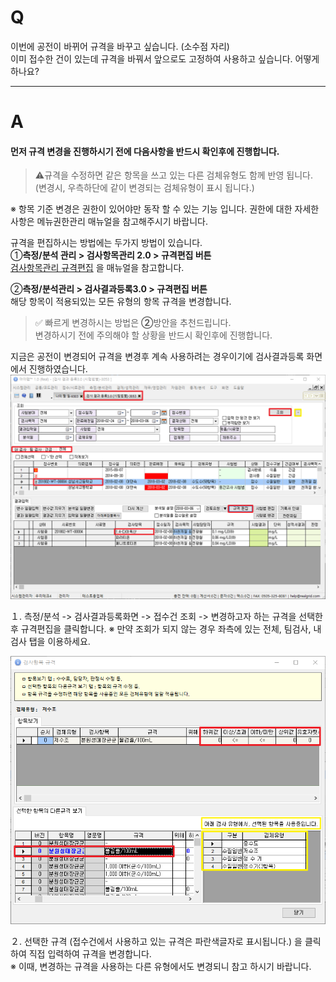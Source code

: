 # Q

이번에 공전이 바뀌어 규격을 바꾸고 싶습니다. (소수점 자리)  
이미 접수한 건이 있는데 규격을 바꿔서 앞으로도 고정하여 
사용하고 싶습니다. 어떻게 하나요?

***
# A

#### 먼저 규격 변경을 진행하시기 전에 다음사항을 반드시 확인후에 진행합니다.

>⚠️규격을 수정하면 같은 항목을 쓰고 있는 다른 검체유형도 함께 반영 됩니다.  
(변경시, 우측하단에 같이 변경되는 검체유형이 표시 됩니다.)  

※ 항목 기준 변경은 권한이 있어야만 동작 할 수 있는 기능 입니다.
권한에 대한 자세한 사항은 메뉴권한관리 매뉴얼을 참고해주시기 바랍니다.
  
규격을 편집하시는 방법에는 두가지 방법이 있습니다.  
①**측정/분석 관리 > 검사항목관리 2.0 > 규격편집 버튼**  
[검사항목관리 규격편집](/004측g정분석관리/004-02검사항목관리.md) 을 매뉴얼을 참고합니다.  

②**측정/분석관리 > 검사결과등록3.0 > 규격편집 버튼**  
해당 항목이 적용되있는 모든 유형의 항목 규격을 변경합니다.

>✅ 빠르게 변경하시는 방법은 **②**방안을 추천드립니다.  
변경하시기 전에 주의해야 할 상황을 반드시 확인후에 진행합니다.

지금은 공전이 변경되어 규격을 변경후 계속 사용하려는 경우이기에
검사결과등록 화면에서 진행하였습니다.
![](/assets/faq/004-07/01규격수정.png)

１. 측정/분석 -> 검사결과등록화면 -> 접수건 조회 -> 변경하고자 하는
규격을 선택한 후 규격편집을 클릭합니다.
※ 만약 조회가 되지 않는 경우 좌측에 있는 전체, 팀검사, 내검사 탭을 이용하세요.

![](/assets/faq/004-07/02규격수정.png)

２. 선택한 규격 (접수건에서 사용하고 있는 규격은 파란색글자로 표시됩니다.) 을 클릭하여 직접 입력하여 규격을 변경합니다.  
※ 이때, 변경하는 규격을 사용하는 다른 유형에서도 변경되니 참고 하시기 바랍니다. 
